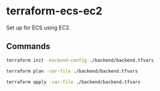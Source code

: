 # terraform-ecs-ec2

Set up for ECS using EC2.

## Commands

```bash
terraform init -backend-config ./backend/backend.tfvars

terraform plan -var-file ./backend/backend.tfvars

terraform apply -var-file ./backend/backend.tfvars
```
